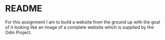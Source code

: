 # README

For this assignment I am to build a website from the ground up with the goal of it looking like an image of a complete website which is supplied by the Odin Project.

